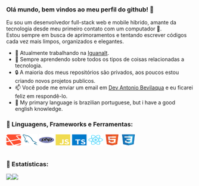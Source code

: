 ### Olá mundo, bem vindos ao meu perfil do github! 👋
Eu sou um desenvolvedor full-stack web e mobile hibrido, amante da tecnologia desde meu primeiro contato com um computador 🤩.\
Estou sempre em busca de aprimoramentos e tentando escrever códigos cada vez mais limpos, organizados e elegantes.

- 🔭 Atualmente trabalhando na <a href="https://iguanait.com.br" target="_blank">IguanaIt</a>.</li>
- 🌱 Sempre aprendendo sobre todos os tipos de coisas relacionadas a tecnologia.</li>
- 🔒 A maioria dos meus repositórios são privados, aos poucos estou criando novos projetos publicos.</li>
- 📫 Você pode me enviar um email em [Dev Antonio Bevilaqua](mailto:tonibevila@gmail.com?subject=[Github]%20Contato) e eu ficarei feliz em respondê-lo.</li>
- 📍 My primary language is brazilian portuguese, but i have a good english knowledge.</li>

### 🔨 Linguagens, Frameworks e Ferramentas:
<div style="display: inline_block">
  <img align="center" alt="Laravel" height="30" width="40" src="https://raw.githubusercontent.com/devicons/devicon/master/icons/laravel/laravel-plain.svg">
  <img align="center" alt="Mysql" height="30" width="40" src="https://raw.githubusercontent.com/devicons/devicon/master/icons/mysql/mysql-plain.svg">
  <img align="center" alt="PHP" height="30" width="40" src="https://raw.githubusercontent.com/devicons/devicon/master/icons/php/php-original.svg">
  <img align="center" alt="Javascript" height="30" width="40" src="https://raw.githubusercontent.com/devicons/devicon/master/icons/javascript/javascript-plain.svg">
  <img align="center" alt="Typescript" height="30" width="40" src="https://raw.githubusercontent.com/devicons/devicon/master/icons/typescript/typescript-plain.svg">
  <img align="center" alt="React" height="30" width="40" src="https://raw.githubusercontent.com/devicons/devicon/master/icons/react/react-original.svg">
  <img align="center" alt="HTML" height="30" width="40" src="https://raw.githubusercontent.com/devicons/devicon/master/icons/html5/html5-original.svg">
  <img align="center" alt="CSS" height="30" width="40" src="https://raw.githubusercontent.com/devicons/devicon/master/icons/css3/css3-original.svg">
</div>

<br/>

### 💯 Estatísticas:

<picture>
  <source
    srcset="https://github-readme-stats-antonio-bevilaquas-projects.vercel.app/api/top-langs/?username=Antonio-bevilaqua&layout=donut&locale=pt-br&theme=dark"
    media="(prefers-color-scheme: dark)"
  />
  <source
    srcset="https://github-readme-stats-antonio-bevilaquas-projects.vercel.app/api/top-langs/?username=Antonio-bevilaqua&layout=donut&locale=pt-br&theme=default"
    media="(prefers-color-scheme: light), (prefers-color-scheme: no-preference)"
  />
  <img align="left" src="https://github-readme-stats-antonio-bevilaquas-projects.vercel.app/api/top-langs/?username=Antonio-bevilaqua&layout=donut&locale=pt-br" />
</picture>
<picture>
  <source
    srcset="https://github-readme-stats-antonio-bevilaquas-projects.vercel.app/api?username=Antonio-bevilaqua&show_icons=true&locale=pt-br&theme=dark&show=prs_merged,prs_merged_percentage&hide_rank=&rank_icon=github"
    media="(prefers-color-scheme: dark)"
  />
  <source
    srcset="https://github-readme-stats-antonio-bevilaquas-projects.vercel.app/api?username=Antonio-bevilaqua&show_icons=true&locale=pt-br&theme=default&show=prs_merged,prs_merged_percentage&rank_icon=github"
    media="(prefers-color-scheme: light), (prefers-color-scheme: no-preference)"
  />
  <img  src="https://github-readme-stats-antonio-bevilaquas-projects.vercel.app/api?username=Antonio-bevilaqua&show_icons=true&locale=pt-br&show=prs_merged,prs_merged_percentage&rank_icon=github" />
</picture>
